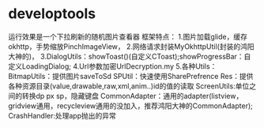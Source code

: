 # developtools
运行效果是一个下拉刷新的随机图片查看器
框架特点：
1.图片加载glide，缓存okhttp，手势缩放PinchImageView，
2.网络请求封装MyOkhttpUtil(封装的鸿阳大神的)，
3.DialogUtils：showToast()(自定义CToast);showProgressBar：自定义LoadingDialog;
4.Url参数加密UrlDecryption.my
5.各种Utils：
BitmapUtils：提供图片saveToSd
SPUtil：快速使用SharePrefrence
Res：提供各种资源目录(value,drawable,raw,xml,anim..)id的值的读取
ScreenUtils:单位之间的转换dp px sp，隐藏键盘
CommonAdapter：通用的adapter(listview，gridview通用，recycleview通用的没加入，推荐鸿阳大神的CommonAdapter);
CrashHandler:处理app抛出的异常
